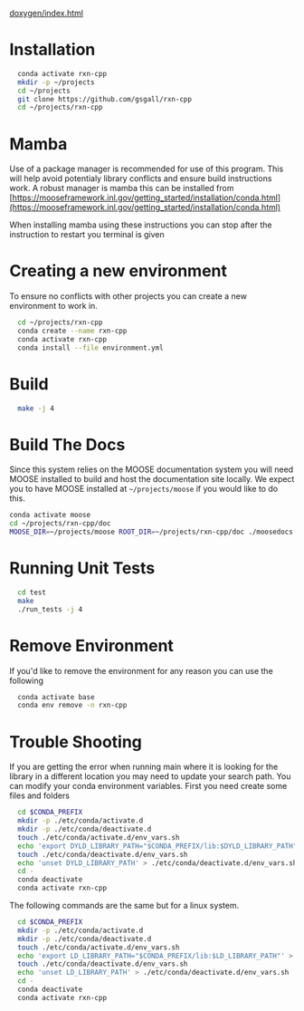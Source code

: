 [doxygen/index.html](doc/content/doxygen/html/index.html)

# Installation

```bash
  conda activate rxn-cpp
  mkdir -p ~/projects
  cd ~/projects
  git clone https://github.com/gsgall/rxn-cpp
  cd ~/projects/rxn-cpp
```

# Mamba

Use of a package manager is recommended for use of this program. This will help avoid potentialy library conflicts and ensure build instructions work. A robust manager is mamba this can be installed from [https://mooseframework.inl.gov/getting_started/installation/conda.html](https://mooseframework.inl.gov/getting_started/installation/conda.html)

When installing mamba using these instructions you can stop after the instruction to restart you terminal is given

# Creating a new environment

To ensure no conflicts with other projects you can create a new environment to work in.

```bash
  cd ~/projects/rxn-cpp
  conda create --name rxn-cpp
  conda activate rxn-cpp
  conda install --file environment.yml
```

# Build


```bash
  make -j 4
```

# Build The Docs

Since this system relies on the MOOSE documentation system you will need MOOSE installed to build and host the documentation site locally. We expect you to have MOOSE installed  at `~/projects/moose` if you would like to do this.

```bash
conda activate moose
cd ~/projects/rxn-cpp/doc
MOOSE_DIR=~/projects/moose ROOT_DIR=~/projects/rxn-cpp/doc ./moosedocs.py build --serve
```

# Running Unit Tests

```bash
  cd test
  make
  ./run_tests -j 4
```

# Remove Environment

If you'd like to remove the environment for any reason you can use the following

```bash
  conda activate base
  conda env remove -n rxn-cpp
```

# Trouble Shooting

If you are getting the error when running main where it is looking for the library in a different location you may need to update your search path. You can modify your conda environment variables. First you need create some files and folders

```bash
  cd $CONDA_PREFIX
  mkdir -p ./etc/conda/activate.d
  mkdir -p ./etc/conda/deactivate.d
  touch ./etc/conda/activate.d/env_vars.sh
  echo 'export DYLD_LIBRARY_PATH="$CONDA_PREFIX/lib:$DYLD_LIBRARY_PATH"' > ./etc/conda/activate.d/env_vars.sh
  touch ./etc/conda/deactivate.d/env_vars.sh
  echo 'unset DYLD_LIBRARY_PATH' > ./etc/conda/deactivate.d/env_vars.sh
  cd -
  conda deactivate
  conda activate rxn-cpp
```

The following commands are the same but for a linux system.

```bash
  cd $CONDA_PREFIX
  mkdir -p ./etc/conda/activate.d
  mkdir -p ./etc/conda/deactivate.d
  touch ./etc/conda/activate.d/env_vars.sh
  echo 'export LD_LIBRARY_PATH="$CONDA_PREFIX/lib:$LD_LIBRARY_PATH"' > ./etc/conda/activate.d/env_vars.sh
  touch ./etc/conda/deactivate.d/env_vars.sh
  echo 'unset LD_LIBRARY_PATH' > ./etc/conda/deactivate.d/env_vars.sh
  cd -
  conda deactivate
  conda activate rxn-cpp
```
